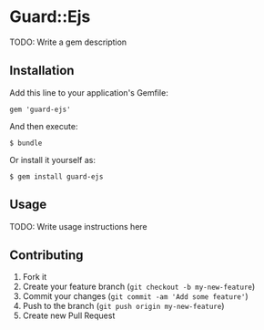 # Guard::Ejs

TODO: Write a gem description

## Installation

Add this line to your application's Gemfile:

    gem 'guard-ejs'

And then execute:

    $ bundle

Or install it yourself as:

    $ gem install guard-ejs

## Usage

TODO: Write usage instructions here

## Contributing

1. Fork it
2. Create your feature branch (`git checkout -b my-new-feature`)
3. Commit your changes (`git commit -am 'Add some feature'`)
4. Push to the branch (`git push origin my-new-feature`)
5. Create new Pull Request

